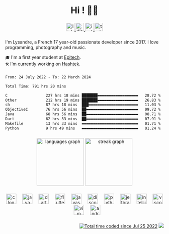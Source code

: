 <h1 align="center">Hi ! 👋🏻</h1>

###

<div align="center">
  <a href="https://www.linkedin.com/in/lysandre-boursette-660a282a2/" target="_blank">
    <img src="https://img.shields.io/static/v1?message=LinkedIn&logo=linkedin&label=&color=0077B5&logoColor=white&labelColor=&style=for-the-badge" height="26" alt="linkedin logo"  />
  </a>
  <a href="https://discord.com/users/817437866475913236" target="_blank">
    <img src="https://img.shields.io/static/v1?message=Discord&logo=discord&label=&color=7289DA&logoColor=white&labelColor=&style=for-the-badge" height="26" alt="discord logo"  />
  </a>
  <a href="https://www.instagram.com/shuvlyyy/" target="_blank">
    <img src="https://img.shields.io/static/v1?message=Instagram&logo=instagram&label=&color=E4405F&logoColor=white&labelColor=&style=for-the-badge" height="26" alt="instagram logo"  />
  </a>
  <a href="https://twitch.tv/shuvlyy" target="_blank">
    <img src="https://img.shields.io/static/v1?message=Twitch&logo=twitch&label=&color=9146FF&logoColor=white&labelColor=&style=for-the-badge" height="26" alt="twitch logo"  />
  </a>
</div>

###

I'm Lysandre, a French 17 year-old passionate developer since 2017.
I love programming, photography and music.

`🎓` I'm a first year student at [Epitech](https://www.epitech.eu/). \
`🛠️` I'm currently working on [Hashtek](https://github.com/hashtek-mc).

###

<!--START_SECTION:waka-->

```txt
From: 24 July 2022 - To: 22 March 2024

Total Time: 791 hrs 20 mins

C                 227 hrs 18 mins ███████▬▬▬▬▬▬▬▬▬▬▬▬▬▬▬▬▬▬   28.72 %
Other             212 hrs 19 mins ███████▬▬▬▬▬▬▬▬▬▬▬▬▬▬▬▬▬▬   26.83 %
sh                87 hrs 18 mins  ███▬▬▬▬▬▬▬▬▬▬▬▬▬▬▬▬▬▬▬▬▬▬   11.03 %
ObjectiveC        76 hrs 56 mins  ██▬▬▬▬▬▬▬▬▬▬▬▬▬▬▬▬▬▬▬▬▬▬▬   09.72 %
Java              68 hrs 56 mins  ██▬▬▬▬▬▬▬▬▬▬▬▬▬▬▬▬▬▬▬▬▬▬▬   08.71 %
Dart              62 hrs 33 mins  ██▬▬▬▬▬▬▬▬▬▬▬▬▬▬▬▬▬▬▬▬▬▬▬   07.91 %
Makefile          13 hrs 33 mins  ▬▬▬▬▬▬▬▬▬▬▬▬▬▬▬▬▬▬▬▬▬▬▬▬▬   01.71 %
Python            9 hrs 49 mins   ▬▬▬▬▬▬▬▬▬▬▬▬▬▬▬▬▬▬▬▬▬▬▬▬▬   01.24 %
```

<!--END_SECTION:waka-->

###

<div align="center">
  <img src="https://github-readme-stats.vercel.app/api/top-langs?username=shuvlyy&locale=en&hide_title=false&layout=compact&card_width=320&langs_count=5&theme=material-palenight&hide_border=true&order=2" height="150" alt="languages graph"  />
  <img src="https://streak-stats.demolab.com?user=shuvlyy&locale=en&mode=daily&theme=material-palenight&hide_border=true&border_radius=5&date_format=M%20j%5B,%20Y%5D&order=3" height="150" alt="streak graph"  />
</div>

###

<div align="center">
  <img src="https://cdn.jsdelivr.net/gh/devicons/devicon/icons/c/c-original.svg" height="32" alt="c logo"  />
  <img width="12" />
  <img src="https://cdn.jsdelivr.net/gh/devicons/devicon/icons/java/java-original.svg" height="32" alt="java logo"  />
  <img width="12" />
  <img src="https://cdn.jsdelivr.net/gh/devicons/devicon/icons/dart/dart-original.svg" height="32" alt="dart logo"  />
  <img width="12" />
  <img src="https://cdn.jsdelivr.net/gh/devicons/devicon/icons/flutter/flutter-original.svg" height="32" alt="flutter logo"  />
  <img width="12" />
  <img src="https://cdn.jsdelivr.net/gh/devicons/devicon/icons/javascript/javascript-plain.svg" height="32" alt="javascript logo"  />
  <img width="12" />
  <img src="https://cdn.jsdelivr.net/gh/devicons/devicon/icons/discordjs/discordjs-plain.svg" height="32" alt="discordjs logo"  />
  <img width="12" />
  <img src="https://cdn.jsdelivr.net/gh/devicons/devicon/icons/python/python-original.svg" height="32" alt="python logo"  />
  <img width="12" />
  <img src="https://cdn.jsdelivr.net/gh/devicons/devicon/icons/jetbrains/jetbrains-original.svg" height="32" alt="jetbrains logo"  />
  <img width="12" />
  <img src="https://cdn.jsdelivr.net/gh/devicons/devicon/icons/intellij/intellij-original.svg" height="32" alt="intellij logo"  />
  <img width="12" />
  <img src="https://cdn.jsdelivr.net/gh/devicons/devicon/icons/vscode/vscode-original.svg" height="32" alt="vscode logo"  />
  <img width="12" />
  <img src="https://cdn.jsdelivr.net/gh/devicons/devicon/icons/vim/vim-original.svg" height="32" alt="vim logo"  />
  <img width="12" />
  <img src="https://cdn.jsdelivr.net/gh/devicons/devicon/icons/androidstudio/androidstudio-original.svg" height="32" alt="androidstudio logo"  />
</div>

###

<div align="right">
  <a href="https://wakatime.com/@2f50fe6c-0368-4bef-aa01-3a67193b63f8"><img src="https://wakatime.com/badge/user/2f50fe6c-0368-4bef-aa01-3a67193b63f8.svg" alt="Total time coded since Jul 25 2022" /></a>
  <img src="https://visitor-badge.laobi.icu/badge?page_id=shuvlyy.shuvlyy&right_color=mediumpurple&left_text=Profile%20views"  />
</div>
